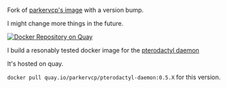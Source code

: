 Fork of [parkervcp's image](https://github.com/parkervcp/pterodactyl-daemon-Dockerfile) with a version bump.

I might change more things in the future.

[![Docker Repository on Quay](https://quay.io/repository/parkervcp/pterodactyl-daemon/status "Docker Repository on Quay")](https://quay.io/repository/parkervcp/pterodactyl-daemon)

I build a resonably tested docker image for the [pterodactyl daemon](https://github.com/pterodactyl/daemon)

It's hosted on quay.

`docker pull quay.io/parkervcp/pterodactyl-daemon:0.5.X` for this version.
